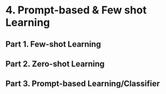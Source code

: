 # 4. Prompt-based & Few shot Learning

## Part 1. Few-shot Learning

## Part 2. Zero-shot Learning

## Part 3. Prompt-based Learning/Classifier
